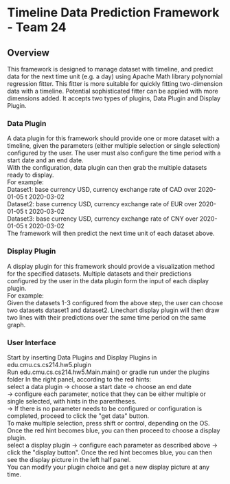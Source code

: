 # Timeline Data Prediction Framework - Team 24

## Overview
This framework is designed to manage dataset with timeline, and predict data for the next time unit (e.g. a day) 
using Apache Math library polynomial regression fitter. This fitter is more suitable for quickly fitting two-dimension 
data with a timeline. Potential sophisticated fitter can be applied with more dimensions added.
It accepts two types of plugins, Data Plugin and Display Plugin.

###  Data Plugin
A data plugin for this framework should provide one or more dataset with a timeline, given the parameters 
(either multiple selection or single selection) 
configured by the user. The user must also configure the time period with a start date and an end date.  
With the configuration, data plugin can then grab the multiple datasets ready to display.  
For example:  
Dataset1: base currency USD, currency exchange rate of CAD over 2020-01-05 t 2020-03-02  
Dataset2: base currency USD, currency exchange rate of EUR over 2020-01-05 t 2020-03-02  
Dataset3: base currency USD, currency exchange rate of CNY over 2020-01-05 t 2020-03-02  
The framework will then predict the next time unit of each dataset above.

###  Display Plugin
A display plugin for this framework should provide a visualization method for the specified datasets. 
Multiple datasets and their predictions configured by the user in the data plugin form the input of each display plugin.  
For example:  
Given the datasets 1-3 configured from the above step, the user can choose two datasets dataset1 and dataset2.
Linechart display plugin will then draw two lines with their predictions over the same time period on the same graph.

###  User Interface
Start by inserting Data Plugins and Display Plugins in edu.cmu.cs.cs214.hw5.plugin  
Run edu.cmu.cs.cs214.hw5.Main.main() or gradle run under the plugins folder
In the right panel, according to the red hints:  
select a data plugin -> choose a start date -> choose an end date  
-> configure each parameter, notice that they can be either multiple or single selected, with hints in the
parentheses.  
-> If there is no parameter needs to be configured or configuration is completed, proceed to click the "get data" button.  
To make multiple selection, press shift or control, depending on the OS.  
Once the red hint becomes blue, you can then proceed to choose a display plugin.  
select a display plugin -> configure each parameter as described above -> click the "display button".
Once the red hint becomes blue, you can then see the display picture in the left half panel.  
You can modify your plugin choice and get a new display picture at any time.
